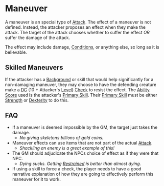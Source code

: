 # Maneuver

A maneuver is an special type of [Attack](Attack.md). The effect of a maneuver is not defined. Instead, the attacker proposes an effect when they make the attack. The target of the attack chooses whether to suffer the effect *OR* suffer the damage of the attack.

The effect may include damage, [Conditions](../Conditions/{Conditions}.md), or anything else, so long as it is believable.

## Skilled Maneuvers

If the attacker has a [Background](../../Player%20Characters/Backgrounds/Background.md) or skill that would help significantly for a non-damaging maneuver, they may choose to have the defending creature make a [DC](../Core%20Procedures/DC.md) (10 + Attacker's [Level](../../Player%20Characters/Derived%20Statistics/Level.md)) [Check](../Core%20Procedures/Check.md) to resist the effect. The [Ability Score](../../Player%20Characters/The%20Ability%20Scores/Ability%20Scores.md) used is the attacker's [Primary Skill](../../Player%20Characters/Backgrounds/Primary%20Skill.md). Their [Primary Skill](../../Player%20Characters/Backgrounds/Primary%20Skill.md) must be either [Strength](../../Player%20Characters/The%20Ability%20Scores/Strength.md) or [Dexterity](../../Player%20Characters/The%20Ability%20Scores/Dexterity.md) to do this.

## FAQ

- If a maneuver is deemed impossible by the GM, the target just takes the damage.
	- *No giving skeletons billions of gold coins.*
- Maneuver effects can use items that are not part of the actual [Attack](Attack.md).
	- *Shackling an enemy is a great example of this!*
- The GM should adjudicate the NPCs choice of effect as if they were that NPC.
	- *Dying sucks. Getting [Restrained](../Conditions/Restrained.md) is better than almost dying.*
- If using a skill to force a check, the player needs to have a good narrative explanation of how they are going to effectively perform this maneuver for it to work.
